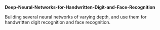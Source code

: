 **Deep-Neural-Networks-for-Handwritten-Digit-and-Face-Recognition**

Building several neural networks of varying depth, and use them for handwritten digit recognition and face recognition.
